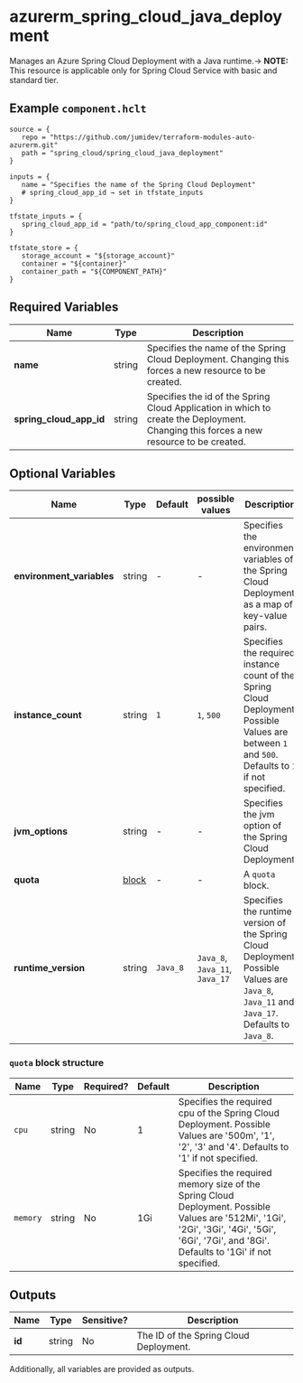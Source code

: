 # azurerm_spring_cloud_java_deployment

Manages an Azure Spring Cloud Deployment with a Java runtime.-> **NOTE:** This resource is applicable only for Spring Cloud Service with basic and standard tier.

## Example `component.hclt`

```hcl
source = {
   repo = "https://github.com/jumidev/terraform-modules-auto-azurerm.git"   
   path = "spring_cloud/spring_cloud_java_deployment"   
}

inputs = {
   name = "Specifies the name of the Spring Cloud Deployment"   
   # spring_cloud_app_id → set in tfstate_inputs
}

tfstate_inputs = {
   spring_cloud_app_id = "path/to/spring_cloud_app_component:id"   
}

tfstate_store = {
   storage_account = "${storage_account}"   
   container = "${container}"   
   container_path = "${COMPONENT_PATH}"   
}

```

## Required Variables

| Name | Type |  Description |
| ---- | --------- |  ----------- |
| **name** | string |  Specifies the name of the Spring Cloud Deployment. Changing this forces a new resource to be created. | 
| **spring_cloud_app_id** | string |  Specifies the id of the Spring Cloud Application in which to create the Deployment. Changing this forces a new resource to be created. | 

## Optional Variables

| Name | Type |  Default  |  possible values |  Description |
| ---- | --------- |  ----------- | ----------- | ----------- |
| **environment_variables** | string |  -  |  -  |  Specifies the environment variables of the Spring Cloud Deployment as a map of key-value pairs. | 
| **instance_count** | string |  `1`  |  `1`, `500`  |  Specifies the required instance count of the Spring Cloud Deployment. Possible Values are between `1` and `500`. Defaults to `1` if not specified. | 
| **jvm_options** | string |  -  |  -  |  Specifies the jvm option of the Spring Cloud Deployment. | 
| **quota** | [block](#quota-block-structure) |  -  |  -  |  A `quota` block. | 
| **runtime_version** | string |  `Java_8`  |  `Java_8`, `Java_11`, `Java_17`  |  Specifies the runtime version of the Spring Cloud Deployment. Possible Values are `Java_8`, `Java_11` and `Java_17`. Defaults to `Java_8`. | 

### `quota` block structure

| Name | Type | Required? | Default | Description |
| ---- | ---- | --------- | ------- | ----------- |
| `cpu` | string | No | 1 | Specifies the required cpu of the Spring Cloud Deployment. Possible Values are '500m', '1', '2', '3' and '4'. Defaults to '1' if not specified. |
| `memory` | string | No | 1Gi | Specifies the required memory size of the Spring Cloud Deployment. Possible Values are '512Mi', '1Gi', '2Gi', '3Gi', '4Gi', '5Gi', '6Gi', '7Gi', and '8Gi'. Defaults to '1Gi' if not specified. |



## Outputs

| Name | Type | Sensitive? | Description |
| ---- | ---- | --------- | --------- |
| **id** | string | No  | The ID of the Spring Cloud Deployment. | 

Additionally, all variables are provided as outputs.
